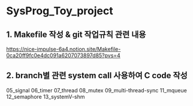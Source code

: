 # SysProg_Toy_project

## 1. Makefile 작성 & git 작업규칙 관련 내용
https://nice-impulse-6a4.notion.site/Makefile-0ca20ff9fc0e4dc091a6207073897d85?pvs=4

## 2. branch별 관련 system call 사용하여 C code 작성 
05_signal
06_timer
07_thread
08_mutex
09_multi-thread-sync
11_mqueue
12_semaphore
13_systemV-shm 
